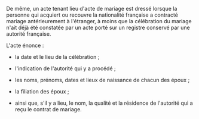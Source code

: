 De même, un acte tenant lieu d'acte de mariage est dressé lorsque la personne qui acquiert ou recouvre la nationalité française a contracté mariage antérieurement à l'étranger, à moins que la célébration du mariage n'ait déjà été constatée par un acte porté sur un registre conservé par une autorité française.

L'acte énonce :

- la date et le lieu de la célébration ;

- l'indication de l'autorité qui y a procédé ;

- les noms, prénoms, dates et lieux de naissance de chacun des époux ;

- la filiation des époux ;

- ainsi que, s'il y a lieu, le nom, la qualité et la résidence de l'autorité qui a reçu le contrat de mariage.
